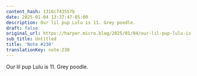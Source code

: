 ```yaml
---
content_hash: 1316c743557b
date: 2025-01-04 13:37:47-05:00
description: Our lil pup Lulu is 11. Grey poodle.
draft: false
original_url: https://harper.micro.blog/2025/01/04/our-lil-pup-lulu-is.html
sub_title: Untitled
title: 'Note #230'
translationKey: note-230
---
```


Our lil pup Lulu is 11. Grey poodle.